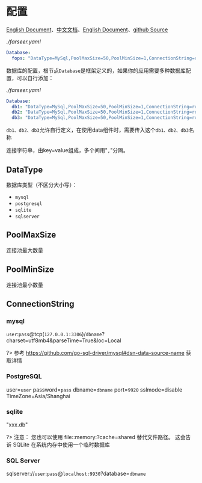 # 配置
[English Document](https://farseer-go.gitee.io/en-us/)、[中文文档](https://farseer-go.gitee.io/)、[English Document](https://farseer-go.github.io/doc/en-us/)、[github Source](https://github.com/farseer-go/data)

_./farseer.yaml_
```yaml
Database:
  fops: "DataType=MySql,PoolMaxSize=50,PoolMinSize=1,ConnectionString=root:123456@tcp(mysql:3306)/fops?charset=utf8&parseTime=True&loc=Local"
```

数据库的配置，根节点`Database`是框架定义的，如果你的应用需要多种数据库配置，可以自行添加：

_./farseer.yaml_
```yaml
Database:
  db1: "DataType=MySql,PoolMaxSize=50,PoolMinSize=1,ConnectionString=root:123456@tcp(mysql:3306)/fops?charset=utf8&parseTime=True&loc=Local"
  db2: "DataType=MySql,PoolMaxSize=50,PoolMinSize=1,ConnectionString=root:123456@tcp(mysql:3306)/fops?charset=utf8&parseTime=True&loc=Local"
  db3: "DataType=MySql,PoolMaxSize=50,PoolMinSize=1,ConnectionString=root:123456@tcp(mysql:3306)/fops?charset=utf8&parseTime=True&loc=Local"
```

`db1、db2、db3`允许自行定义，在使用data组件时，需要传入这个`db1、db2、db3`名称

连接字符串，由key=value组成，多个间用"`,`"分隔。

## DataType
数据库类型（不区分大小写）：
- `mysql`
- `postgresql`
- `sqlite`
- `sqlserver`

## PoolMaxSize
连接池最大数量

## PoolMinSize
连接池最小数量

## ConnectionString
### mysql
`user`:`pass`@tcp(`127.0.0.1:3306`)/`dbname`?charset=utf8mb4&parseTime=True&loc=Local

?> 参考 https://github.com/go-sql-driver/mysql#dsn-data-source-name 获取详情
### PostgreSQL
user=`user` password=`pass` dbname=`dbname` port=`9920` sslmode=disable TimeZone=Asia/Shanghai

### sqlite
"xxx.db"

?> 注意： 您也可以使用 file::memory:?cache=shared 替代文件路径。 这会告诉 SQLite 在系统内存中使用一个临时数据库

### SQL Server
sqlserver://`user`:`pass`@`localhost:9930`?database=`dbname`
